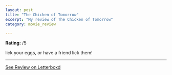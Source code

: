 ```yaml
---
layout: post
title: "The Chicken of Tomorrow"
excerpt: "My review of The Chicken of Tomorrow"
category: movie_review

---
```


**Rating:** /5

lick your eggs, or have a friend lick them!

<hr>

[See Review on Letterboxd](https://boxd.it/4qbSxh)
